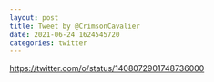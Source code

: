 ```yaml
--- 
layout: post 
title: Tweet by @CrimsonCavalier 
date: 2021-06-24 1624545720 
categories: twitter 
--- 
```

https://twitter.com/o/status/1408072901748736000